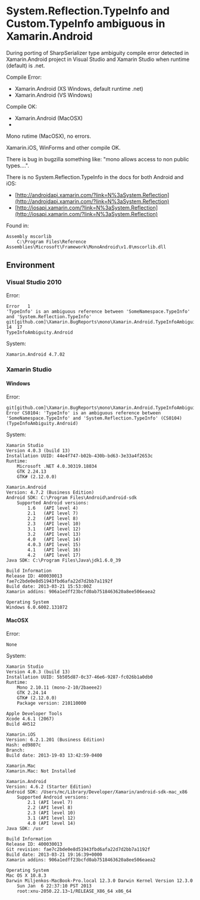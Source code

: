 # System.Reflection.TypeInfo and Custom.TypeInfo ambiguous in Xamarin.Android #

During porting of SharpSerializer type ambiguity compile error detected in Xamarin.Android
project in Visual Studio and Xamarin Studio when runtime (default) is .net.

Compile Error:

* 	Xamarin.Android (XS Windows, default runtime .net)
* 	Xamarin.Android (VS Windows)

Compile OK:

* 	Xamarin.Android (MacOSX)
*   

Mono rutime (MacOSX), no errors.

Xamarin.iOS, WinForms and other compile OK. 



There is bug in bugzilla something like: "mono allows access to non public types....".

There is no System.Reflection.TypeInfo in the docs for both Android and iOS:

*	[http://androidapi.xamarin.com/?link=N%3aSystem.Reflection](http://androidapi.xamarin.com/?link=N%3aSystem.Reflection)
*	[http://iosapi.xamarin.com/?link=N%3aSystem.Reflection](http://iosapi.xamarin.com/?link=N%3aSystem.Reflection)

Found in:

	Assembly mscorlib
		C:\Program Files\Reference Assemblies\Microsoft\Framework\MonoAndroid\v1.0\mscorlib.dll



## Environment ##

### Visual Studio 2010 ###

Error:

	Error	1	
	'TypeInfo' is an ambiguous reference between 'SomeNamespace.TypeInfo' and 'System.Reflection.TypeInfo'	
	git[github.com]\Xamarin.BugReports\mono\Xamarin.Android.TypeInfoAmbiguity\TypeInfoAmbiguity.Android\TypeInfoConsumer.cs	14	17	
	TypeInfoAmbiguity.Android

System:

	Xamarin.Android 4.7.02 

### Xamarin Studio ###


#### Windows ####

Error:

	git[github.com]\Xamarin.BugReports\mono\Xamarin.Android.TypeInfoAmbiguity\TypeInfoAmbiguity.Android\TypeInfoConsumer.cs(17,17): 
	Error CS0104: 'TypeInfo' is an ambiguous reference between 'SomeNamespace.TypeInfo' and 'System.Reflection.TypeInfo' (CS0104) 
	(TypeInfoAmbiguity.Android)

System:

	Xamarin Studio
	Version 4.0.3 (build 13)
	Installation UUID: 44e4f747-b02b-430b-bd63-3e33a4f2653c
	Runtime:
		Microsoft .NET 4.0.30319.18034
		GTK 2.24.13
		GTK# (2.12.0.0)

	Xamarin.Android
	Version: 4.7.2 (Business Edition)
	Android SDK: C:\Program Files\Android\android-sdk
		Supported Android versions:
			1.6   (API level 4)
			2.1   (API level 7)
			2.2   (API level 8)
			2.3   (API level 10)
			3.1   (API level 12)
			3.2   (API level 13)
			4.0   (API level 14)
			4.0.3 (API level 15)
			4.1   (API level 16)
			4.2   (API level 17)
	Java SDK: C:\Program Files\Java\jdk1.6.0_39

	Build Information
	Release ID: 400030013
	fae7c2bde0e8d51943fbd6afa22d7d2bb7a1192f
	Build date: 2013-03-21 15:53:00Z
	Xamarin addins: 906a1edff23bcfd0ab7518463620a8ee506eaea2

	Operating System
	Windows 6.0.6002.131072


#### MacOSX ####

Error:

	None

System:


	Xamarin Studio
	Version 4.0.3 (build 13)
	Installation UUID: 5b505d87-0c37-46e6-9287-fc026b1a0db0
	Runtime:
		Mono 2.10.11 (mono-2-10/2baeee2)
		GTK 2.24.14
		GTK# (2.12.0.0)
		Package version: 210110000
	
	Apple Developer Tools
	Xcode 4.6.1 (2067)
	Build 4H512
	
	Xamarin.iOS
	Version: 6.2.1.201 (Business Edition)
	Hash: ed9807c
	Branch: 
	Build date: 2013-19-03 13:42:59-0400
	
	Xamarin.Mac
	Xamarin.Mac: Not Installed
	
	Xamarin.Android
	Version: 4.6.2 (Starter Edition)
	Android SDK: /Users/mc/Library/Developer/Xamarin/android-sdk-mac_x86
		Supported Android versions:
			2.1 (API level 7)
			2.2 (API level 8)
			2.3 (API level 10)
			3.1 (API level 12)
			4.0 (API level 14)
	Java SDK: /usr
	
	Build Information
	Release ID: 400030013
	Git revision: fae7c2bde0e8d51943fbd6afa22d7d2bb7a1192f
	Build date: 2013-03-21 19:16:39+0000
	Xamarin addins: 906a1edff23bcfd0ab7518463620a8ee506eaea2
	
	Operating System
	Mac OS X 10.8.3
	Darwin Miljenkos-MacBook-Pro.local 12.3.0 Darwin Kernel Version 12.3.0
	    Sun Jan  6 22:37:10 PST 2013
	    root:xnu-2050.22.13~1/RELEASE_X86_64 x86_64


